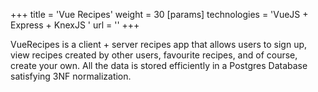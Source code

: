 +++
title = 'Vue Recipes'
weight = 30
[params]
  technologies = 'VueJS + Express + KnexJS '
  url = ''
+++

VueRecipes is a client + server recipes app that allows users to sign up, view recipes created by other users, favourite recipes, and of course, create your own. All the data is stored efficiently in a Postgres Database satisfying 3NF normalization. 